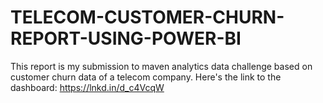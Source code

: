 # TELECOM-CUSTOMER-CHURN-REPORT-USING-POWER-BI 
This report is my submission to maven analytics data challenge based on customer churn data of a telecom company.
Here's the link to the dashboard: https://lnkd.in/d_c4VcqW
